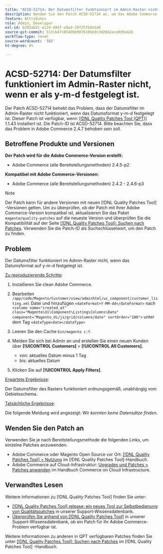 ```yaml
---
title: "ACSD-52714: Der Datumsfilter funktioniert im Admin-Raster nicht, wenn er auf y-m-d gesetzt ist."
description: Wenden Sie den Patch ACSD-52714 an, um das Adobe Commerce-Problem zu beheben, bei dem der Datumsfilter im Admin-Raster nicht funktioniert, wenn das Datumsformat y-m-d festgelegt ist.
feature: Attributes
role: Admin, Developer
exl-id: b292ab2c-e12d-40df-a9ad-19f25fbde5a0
source-git-commit: 513cb47c054dbb907810bbdc3d20d2aca9d5e42b
workflow-type: tm+mt
source-wordcount: '382'
ht-degree: 0%

---
```


# ACSD-52714: Der Datumsfilter funktioniert im Admin-Raster nicht, wenn er als y-m-d festgelegt ist.

Der Patch ACSD-52714 behebt das Problem, dass der Datumsfilter im Admin-Raster nicht funktioniert, wenn das Datumsformat y-m-d festgelegt ist. Dieser Patch ist verfügbar, wenn [[!DNL Quality Patches Tool (QPT)]](/help/announcements/adobe-commerce-announcements/magento-quality-patches-released-new-tool-to-self-serve-quality-patches.md) 1.1.43 installiert ist. Die Patch-ID ist ACSD-52714. Bitte beachten Sie, dass das Problem in Adobe Commerce 2.4.7 behoben sein soll.

## Betroffene Produkte und Versionen

**Der Patch wird für die Adobe Commerce-Version erstellt:**

* Adobe Commerce (alle Bereitstellungsmethoden) 2.4.5-p2

**Kompatibel mit Adobe Commerce-Versionen:**

* Adobe Commerce (alle Bereitstellungsmethoden) 2.4.2 - 2.4.6-p3

>[!NOTE]
>
>Der Patch kann für andere Versionen mit neuen [!DNL Quality Patches Tool] -Versionen gelten. Um zu überprüfen, ob der Patch mit Ihrer Adobe Commerce-Version kompatibel ist, aktualisieren Sie das Paket `magento/quality-patches` auf die neueste Version und überprüfen Sie die Kompatibilität auf der Seite [[!DNL Quality Patches Tool]: Suchen nach Patches](https://experienceleague.adobe.com/tools/commerce-quality-patches/index.html). Verwenden Sie die Patch-ID als Suchschlüsselwort, um den Patch zu finden.

## Problem

Der Datumsfilter funktioniert im Admin-Raster nicht, wenn das Datumsformat auf y-m-d festgelegt ist.

<u>Zu reproduzierende Schritte</u>:

1. Installieren Sie clean Adobe Commerce.
1. Bearbeiten
   `/app/code/Magento/Customer/view/adminhtml/ui_component/customer_listing.xml`
Datei und hinzufügen
   `<dateFormat>Y-MM-dd</dateFormat>`
nach
   `<column name="created_at" class="Magento\Ui\Component\Listing\Columns\Date" component="Magento_Ui/js/grid/columns/date" sortOrder="100">`
unter dem Tag
   `<dataType>date</dataType>`

1. Leeren Sie den Cache `bin/magento c:f`.
1. Melden Sie sich bei Admin an und erstellen Sie einen neuen Kunden über **[!UICONTROL Customers]** > **[!UICONTROL All Customers]**.

   * von: aktuelles Datum minus 1 Tag
   * bis: aktuelles Datum

1. Klicken Sie auf **[!UICONTROL Apply Filters]**.

<u>Erwartete Ergebnisse</u>:

Der Datumsfilter des Rasters funktioniert ordnungsgemäß, unabhängig vom Gebietsschema.

<u>Tatsächliche Ergebnisse</u>:

Die folgende Meldung wird angezeigt: *Wir konnten keine Datensätze finden*.

## Wenden Sie den Patch an

Verwenden Sie je nach Bereitstellungsmethode die folgenden Links, um einzelne Patches anzuwenden:

* Adobe Commerce oder Magento Open Source vor Ort: [[!DNL Quality Patches Tool] > Nutzung](https://experienceleague.adobe.com/docs/commerce-operations/tools/quality-patches-tool/usage.html) im [!DNL Quality Patches Tool]-Handbuch.
* Adobe Commerce auf Cloud-Infrastruktur: [Upgrades und Patches > Patches anwenden](https://experienceleague.adobe.com/docs/commerce-cloud-service/user-guide/develop/upgrade/apply-patches.html) im Handbuch Commerce on Cloud Infrastructure.

## Verwandtes Lesen

Weitere Informationen zu [!DNL Quality Patches Tool] finden Sie unter:

* [[!DNL Quality Patches Tool] release: ein neues Tool zur Selbstbedienung von Qualitätspatches](/help/announcements/adobe-commerce-announcements/magento-quality-patches-released-new-tool-to-self-serve-quality-patches.md) in unserer Support-Wissensdatenbank.
* [Überprüfen Sie anhand von  [!DNL Quality Patches Tool]](/help/support-tools/patches-available-in-qpt-tool/check-patch-for-magento-issue-with-magento-quality-patches.md) in unserer Support-Wissensdatenbank, ob ein Patch für Ihr Adobe Commerce-Problem verfügbar ist.

Weitere Informationen zu anderen in QPT verfügbaren Patches finden Sie unter [[!DNL Quality Patches Tool]: Suchen nach Patches](https://experienceleague.adobe.com/tools/commerce-quality-patches/index.html) im [!DNL Quality Patches Tool] -Handbuch.

